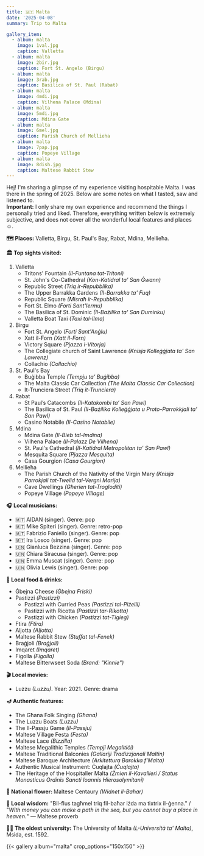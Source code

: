 ```yaml
---
title: 🇲🇹 Malta
date: '2025-04-08'
summary: Trip to Malta

gallery_item:
  - album: malta
    image: 1val.jpg
    caption: Valletta
  - album: malta
    image: 2bir.jpg
    caption: Fort St. Angelo (Birgu)
  - album: malta
    image: 3rab.jpg
    caption: Basilica of St. Paul (Rabat)
  - album: malta
    image: 4mdi.jpg
    caption: Vilhena Palace (Mdina)
  - album: malta
    image: 5mdi.jpg
    caption: Mdina Gate
  - album: malta
    image: 6mel.jpg
    caption: Parish Church of Mellieha
  - album: malta
    image: 7pap.jpg
    caption: Popeye Village
  - album: malta
    image: 8dish.jpg
    caption: Maltese Rabbit Stew
---
```

Hej! I'm sharing a glimpse of my experience visiting hospitable Malta. I was there in the spring of 2025. Below are some notes on what I tasted, saw and listened to.<br>
<b>Important:</b> I only share my own experience and recommend the things I personally tried and liked. Therefore, everything written below is extremely subjective, and does not cover all the wonderful local features and places ☺️.

<b>🗺 Places:</b> Valletta, Birgu, St. Paul's Bay, Rabat, Mdina, Mellieħa.<br>

<b>🏛 Top sights visited: </b>
1. Valletta
    - Tritons' Fountain <i>(Il-Funtana tat-Tritoni)</i>
    - St. John's Co-Cathedral <i>(Kon-Katidral ta' San Ġwann)</i>
    - Republic Street <i>(Triq ir-Repubblika)</i>
    - The Upper Barrakka Gardens <i>(Il-Barrakka ta' Fuq)</i>
    - Republic Square <i>(Misraħ ir-Repubblika)</i>
    - Fort St. Elmo <i>(Forti Sant'Iermu)</i>
    - The Basilica of St. Dominic <i>(Il-Bażilika ta' San Duminku)</i>
    - Valletta Boat Taxi <i>(Taxi tal-Ilma)</i>
2. Birgu
    - Fort St. Angelo <i>(Forti Sant'Anġlu)</i>
    - Xatt il-Forn <i>(Xatt il-Forn)</i>
    - Victory Square <i>(Pjazza i-Vitorja)</i>
    - The Collegiate church of Saint Lawrence <i>(Knisja Kolleġġjata ta' San Lawrenz)</i>  
    - Collachio <i>(Collachio)</i> 
3. St. Paul's Bay
    - Buġibba Temple <i>(Tempju ta’ Buġibba)</i>
    - The Malta Classic Car Collection <i>(The Malta Classic Car Collection)</i>  
    - It-Trunciera Street <i>(Triq it-Trunciera)</i> 
4. Rabat
    - St Paul’s Catacombs <i>(Il-Katakombi ta’ San Pawl)</i>
    - The Basilica of St. Paul <i>(Il-Bażilika Kolleġġjata u Proto-Parrokkjali ta' San Pawl)</i>  
    - Casino Notabile <i>(Il-Casino Notabile)</i>
5. Mdina
    - Mdina Gate <i>(Il-Bieb tal-Imdina)</i>
    - Vilhena Palace <i>(Il-Palazz De Vilhena)</i>
    - St. Paul's Cathedral <i>(Il-Katidral Metropolitan ta' San Pawl)</i>
    - Mesquita Square <i>(Pjazza Mesquita)</i>
    - Casa Gourgion <i>(Casa Gourgion)</i>
6. Mellieħa
    - The Parish Church of the Nativity of the Virgin Mary <i>(Knisja Parrokjali tat-Twelid tal-Vergni Marija)</i>
    - Cave Dwellings <i>(Għerien tat-Trogloditi)</i>
    - Popeye Village <i>(Popeye Village)</i>
    

<b>🎧 Local musicians: </b>
- 🇲🇹 AIDAN (singer). Genre: pop
- 🇲🇹 Mike Spiteri (singer). Genre: retro-pop
- 🇲🇹 Fabrizio Faniello (singer). Genre: pop
- 🇲🇹 Ira Losco (singer). Genre: pop
- 🇺🇳 Gianluca Bezzina (singer). Genre: pop
- 🇺🇳 Chiara Siracusa (singer). Genre: pop
- 🇺🇳 Emma Muscat (singer). Genre: pop
- 🇺🇳 Olivia Lewis (singer). Genre: pop


<b>🥘 Local food & drinks: </b>
- Ġbejna Cheese <i>(Ġbejna Friski)</i>
- Pastizzi <i>(Pastizzi)</i>
  - Pastizzi with Curried Peas <i>(Pastizzi tal-Piżelli)</i> 
  - Pastizzi with Ricotta <i>(Pastizzi tar-Rikotta)</i> 
  - Pastizzi with Chicken <i>(Pastizzi tat-Tigieg)</i> 
- Ftira <i>(Ftira)</i>
- Aljotta <i>(Aljotta)</i>
- Maltese Rabbit Stew <i>(Stuffat tal-Fenek)</i>
- Braġjoli <i>(Braġjoli)</i>
- Imqaret <i>(Imqaret)</i>
- Figolla <i>(Figolla)</i>
- Maltese Bitterwseet Soda <i>(Brand: "Kinnie")</i>


<b>🎬 Local movies:</b>
- Luzzu <i>(Luzzu)</i>. Year: 2021. Genre: drama


<b>🪔 Authentic features:</b>
- The Għana Folk Singing <i>(Għana)</i>
- The Luzzu Boats <i>(Luzzu)</i>
- The Il-Passju Game <i>(Il-Passju)</i>
- Maltese Village Festa <i>(Festa)</i>
- Maltese Lace <i>(Bizzilla)</i>
- Maltese Megalithic Temples <i>(Tempji Megalitiċi)</i>
- Maltese Traditional Balconies <i>(Gallariji Tradizzjonali Maltin)</i>
- Maltese Baroque Architecture <i>(Arkitettura Barokka f'Malta)</i>
- Authentic Musical Instrument: Ċuqlajta <i>(Ċuqlajta)</i> 
- The Heritage of the Hospitaller Malta <i>(Żmien il-Kavallieri / Status Monasticus Ordinis Sancti Ioannis Hierosolymitani)</i>


<b>💐 National flower: </b> Maltese Centaury <i>(Widnet il-Baħar)</i>


<b>🦉 Local wisdom:</b> "Bil-flus tagħmel triq fil-baħar iżda ma tixtrix il-ġenna." / "<i>With money you can make a path in the sea, but you cannot buy a place in heaven.</i>" — Maltese proverb


<b>👨‍🎓 The oldest university:</b> The University of Malta <i>(L-Università ta' Malta)</i>, Msida, est. 1592.  


{{< gallery album="malta" crop_options="150x150" >}}
   

